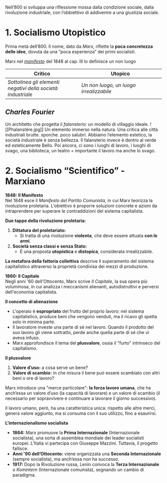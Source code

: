 Nell’800 si sviluppa una riflessione mossa dalla condizione sociale, dalla rivoluzione industriale, con l’obbiettivo di addivenire a una giustizia sociale.

# 1. Socialismo Utopistico

Prima metà dell’800. Il nome, dato da *Marx*, riflette la **poca concretezza delle idee**, dovuta da una “poca esperienza” dei primi socialisti.

Marx nel *[manifesto](obsidian://open?vault=Mon%20cervaux&file=01%20scuola%2FFilosofia%2FIL%20MANIFESTO%20DI%20MARX.pdf)* del 1848 al cap. III lo definisce un non luogo

| Critico                                                         | Utopico                                 |
| --------------------------------------------------------------- | --------------------------------------- |
| *Sottolinea gli elementi<br>negativi della società industriale* | *Un non luogo, un luogo irrealizzabile* |

## ***Charles Fourier***

Un architetto che progetta il *falansterio:* un modello di villaggio ideale. 
![[Phalanstère.jpg]]
Un elemento immerso nella natura. Una critica alle città industriali brutte. sporche. poco salubri. Abbiamo l’elemento estetico, la società industriale è senza bellezza. Il falansterio invece è dentro al verde ed esteticamente Bello. Poi ancora, ci sono i luoghi di lavoro, i luoghi di svago, una biblioteca, un teatro = importante il lavoro ma anche lo svago. 

# 2. Socialismo “Scientifico” - Marxiano

**1848: Il Manifesto**  
Nel 1848 esce il _Manifesto del Partito Comunista_, in cui Marx teorizza la rivoluzione proletaria. L'obiettivo è proporre soluzioni concrete e azioni da intraprendere per superare le contraddizioni del sistema capitalista.

**Due tappe della rivoluzione proletaria:**

1. **Dittatura del proletariato:**
   - Si tratta di una rivoluzione **violenta**, che deve essere attuata **con le armi**.
2. **Società senza classi e senza Stato:**
   - È una proposta **utopistica** e **distopica**, considerata irrealizzabile.

**La metafora della fattoria collettiva** descrive il superamento del sistema capitalistico attraverso la proprietà condivisa dei mezzi di produzione.

**1860: Il Capitale**  
Negli anni '60 dell'Ottocento, Marx scrive _Il Capitale_, la sua opera più voluminosa, in cui analizza i meccanismi alienanti, autodistruttivi e perversi dell'economia capitalista.

**Il concetto di alienazione**

- L'operaio è **espropriato** del frutto del proprio lavoro: nel sistema capitalistico, produce beni che vengono venduti, ma il ricavo gli spetta solo in minima parte.
- Il lavoratore investe una parte di sé nel lavoro. Quando il prodotto del suo lavoro gli viene sottratto, perde anche quella parte di sé che vi aveva infuso.
- Marx approfondisce il tema del **plusvalore**, ossia il "furto" intrinseco del capitalismo.

**Il plusvalore**

1. **Valore d’uso:** a cosa serve un bene?
2. **Valore di scambio:** in che misura il bene può essere scambiato con altri beni o ore di lavoro?

Marx introduce una "merce particolare": **la forza lavoro umana**, che ha anch’essa un valore d’uso (la capacità di lavorare) e un valore di scambio (il necessario per sopravvivere e continuare a lavorare il giorno successivo).

Il lavoro umano, però, ha una caratteristica unica: rispetto alle altre merci, genera valore aggiunto, ma si consuma con il suo utilizzo, fino a esaurirsi.

**L’internazionalismo socialista**

- **1864:** Marx promuove la **Prima Internazionale** (Internazionale socialista), una sorta di assemblea mondiale dei leader socialisti europei. L’Italia vi partecipa con Giuseppe Mazzini. Tuttavia, il progetto fallisce.
- **Anni '90 dell’Ottocento:** viene organizzata una **Seconda Internazionale** (sempre socialista), ma anch’essa non ha successo.
- **1917:** Dopo la Rivoluzione russa, Lenin convoca la **Terza Internazionale** o _Komintern_ (Internazionale comunista), segnando un cambio di paradigma.
